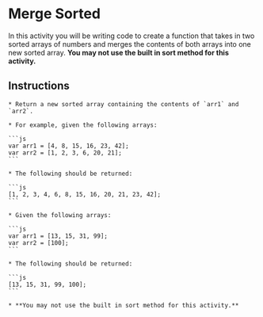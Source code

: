 # Merge Sorted

In this activity you will be writing code to create a function that takes in two sorted arrays of numbers and merges the contents of both arrays into one new sorted array. **You may not use the built in sort method for this activity.**

## Instructions

    * Return a new sorted array containing the contents of `arr1` and `arr2`.

    * For example, given the following arrays:

    ```js
    var arr1 = [4, 8, 15, 16, 23, 42];
    var arr2 = [1, 2, 3, 6, 20, 21];
    ```

    * The following should be returned:

    ```js
    [1, 2, 3, 4, 6, 8, 15, 16, 20, 21, 23, 42];
    ```

    * Given the following arrays:

    ```js
    var arr1 = [13, 15, 31, 99];
    var arr2 = [100];
    ```

    * The following should be returned:

    ```js
    [13, 15, 31, 99, 100];
    ```

    * **You may not use the built in sort method for this activity.**
